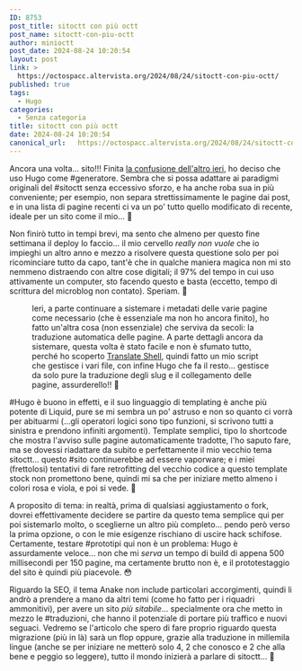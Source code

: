 ```yaml
---
ID: 8753
post_title: sitoctt con più octt
post_name: sitoctt-con-piu-octt
author: minioctt
post_date: 2024-08-24 10:20:54
layout: post
link: >
  https://octospacc.altervista.org/2024/08/24/sitoctt-con-piu-octt/
published: true
tags:
  - Hugo
categories:
  - Senza categoria
title: sitoctt con più octt
date: 2024-08-24 10:20:54
canonical_url:   https://octospacc.altervista.org/2024/08/24/sitoctt-con-piu-octt/
---
```

<!-- wp:paragraph -->
<p>Ancora una volta... sito!!! Finita <a href="2024/08/22/il-sitocto-senza-sito/">la confusione dell'altro ieri</a>, ho deciso che uso Hugo come #generatore. Sembra che si possa adattare ai paradigmi originali del #sitoctt senza eccessivo sforzo, e ha anche roba sua in più conveniente; per esempio, non separa strettissimamente le pagine dai post, e in una lista di pagine recenti ci va un po' tutto quello modificato di recente, ideale per un sito come il mio... 👀</p>
<!-- /wp:paragraph -->

<!-- wp:paragraph -->
<p>Non finirò tutto in tempi brevi, ma sento che almeno per questo fine settimana il deploy lo faccio... il mio cervello <em>really non vuole</em> che io impieghi un altro anno e mezzo a risolvere questa questione solo per poi ricominciare tutto da capo, tant'è che in qualche maniera magica non mi sto nemmeno distraendo con altre cose digitali; il 97% del tempo in cui uso attivamente un computer, sto facendo questo e basta (eccetto, tempo di scrittura del microblog non contato). Speriam. 🙏</p>
<!-- /wp:paragraph -->

<!-- wp:paragraph -->
<p></p>
<!-- /wp:paragraph -->

<!-- wp:image {"id":8758,"sizeSlug":"large","linkDestination":"none"} -->
<figure class="wp-block-image size-large"><img src="{{site.cdnurl}}/assets/uploads/2024/08/image-3-960x542.png" alt="" class="wp-image-8758"/><figcaption class="wp-element-caption">Ieri, a parte continuare a sistemare i metadati delle varie pagine come necessario (che è essenziale ma non ho ancora finito), ho fatto un'altra cosa (non essenziale) che serviva da secoli: la traduzione automatica delle pagine. A parte dettagli ancora da sistemare, questa volta è stato facile e non è sfumato tutto, perché ho scoperto <a href="https://pypi.org/project/translate-shell/">Translate Shell</a>, quindi fatto un mio script che gestisce i vari file, con infine Hugo che fa il resto... gestisce da solo pure la traduzione degli slug e il collegamento delle pagine, assurderello!! 🤯</figcaption></figure>
<!-- /wp:image -->

<!-- wp:paragraph -->
<p></p>
<!-- /wp:paragraph -->

<!-- wp:paragraph -->
<p>#Hugo è buono in effetti, e il suo linguaggio di templating è anche più potente di Liquid, pure se mi sembra un po' astruso e non so quanto ci vorrà per abituarmi (...gli operatori logici sono tipo funzioni, si scrivono tutti a sinistra e prendono infiniti argomenti). Template semplici, tipo lo shortcode che mostra l'avviso sulle pagine automaticamente tradotte, l'ho saputo fare, ma se dovessi riadattare da subito e perfettamente il mio vecchio tema sitoctt... questo #sito continuerebbe ad essere vaporware; e i miei (frettolosi) tentativi di fare retrofitting del vecchio codice a questo template stock non promettono bene, quindi mi sa che per iniziare metto almeno i colori rosa e viola, e poi si vede. 👾</p>
<!-- /wp:paragraph -->

<!-- wp:paragraph -->
<p>A proposito di tema: in realtà, prima di qualsiasi aggiustamento o fork, dovrei effettivamente decidere se partire da questo tema semplice qui per poi sistemarlo molto, o sceglierne un altro più completo... pendo però verso la prima opzione, o con le mie esigenze rischiano di uscire hack schifose. Certamente, testare #prototipi qui non è un problema: Hugo è assurdamente veloce... non che mi <em>serva</em> un tempo di build di appena 500 millisecondi per 150 pagine, ma certamente brutto non è, e il prototestaggio del sito è quindi più piacevole. 😳</p>
<!-- /wp:paragraph -->

<!-- wp:paragraph -->
<p>Riguardo la SEO, il tema Anake non include particolari accorgimenti, quindi li andrò a prendere a mano da altri temi (come ho fatto per i riquadri ammonitivi), per avere un sito <em>più sitabile</em>... specialmente ora che metto in mezzo le #traduzioni, che hanno il potenziale di portare più traffico e nuovi seguaci. Vedremo se l'articolo che spero di fare proprio riguardo questa migrazione (più in là) sarà un flop oppure, grazie alla traduzione in millemila lingue (anche se per iniziare ne metterò solo 4, 2 che conosco e 2 che alla bene e peggio so leggere), tutto il mondo inizierà a parlare di sitoctt... 🤭</p>
<!-- /wp:paragraph -->
